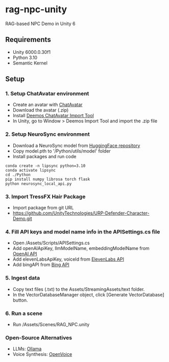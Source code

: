 # rag-npc-unity
RAG-based NPC Demo in Unity 6

## Requirements ##
- Unity 6000.0.30f1
- Python 3.10
- Semantic Kernel

## Setup ##

### 1. Setup ChatAvatar environment ###
- Create an avatar with [ChatAvatar](https://hyper3d.ai/chatavatar)
- Download the avatar (.zip)
- Install [Deemos ChatAvatar Import Tool](https://deemos.gumroad.com/l/ChatAvatarImportTool-Unity)
- In Unity, go to Window > Deemos Import Tool and import the .zip file 

### 2. Setup NeuroSync environment ###
- Download a NeuroSync model from [HuggingFace repository](https://huggingface.co/AnimaVR/NEUROSYNC_Audio_To_Face_Blendshape)
- Copy model.pth to '/Python/utils/model' folder
- Install packages and run code 
```
conda create -n lipsync python=3.10
conda activate lipsync
cd ./Python
pip install numpy librosa torch flask
python neurosync_local_api.py
```

### 3. Import TressFX Hair Package ###
- Import package from git URL
- https://github.com/UnityTechnologies/URP-Defender-Character-Demo.git

### 4. Fill API keys and model name info in the APISettings.cs file ###
- Open /Assets/Scripts/APISettings.cs
- Add openAIApiKey, llmModelName, embeddingModelName from [OpenAI API](https://openai.com/index/openai-api)
- Add elevenLabsApiKey, voiceId from [ElevenLabs API](https://elevenlabs.io/app/settings/api-keys)
- Add bingAPI from [Bing API](https://portal.azure.com)

### 5. Ingest data ###
- Copy text files (.txt) to the Assets/StreamingAssets/text folder.
- In the VectorDatabaseManager object, click [Generate VectorDatabase] button.

### 6. Run a scene ###
- Run /Assets/Scenes/RAG_NPC.unity

### Open-Source Alternatives ###
- LLMs: [Ollama](https://ollama.com)
- Voice Synthesis: [OpenVoice](https://research.myshell.ai/open-voice)
